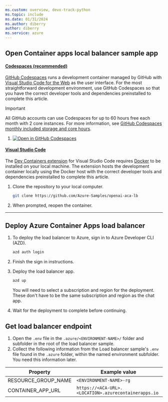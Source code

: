 ```yaml
---
ms.custom: overview, devx-track-python
ms.topic: include
ms.date: 01/31/2024
ms.author: diberry
author: diberry
ms.service: azure
---
```


## Open Container apps local balancer sample app

#### [Codespaces (recommended)](#tab/github-codespaces)

[GitHub Codespaces](https://docs.github.com/codespaces) runs a development container managed by GitHub with [Visual Studio Code for the Web](https://code.visualstudio.com/docs/editor/vscode-web) as the user interface. For the most straightforward development environment, use GitHub Codespaces so that you have the correct developer tools and dependencies preinstalled to complete this article.

> [!IMPORTANT]
> All GitHub accounts can use Codespaces for up to 60 hours free each month with 2 core instances. For more information, see [GitHub Codespaces monthly included storage and core hours](https://docs.github.com/billing/managing-billing-for-github-codespaces/about-billing-for-github-codespaces#monthly-included-storage-and-core-hours-for-personal-accounts).

1. [![Open in GitHub Codespaces](https://github.com/codespaces/badge.svg)](https://codespaces.new/Azure-Samples/openai-aca-lb)


#### [Visual Studio Code](#tab/visual-studio-code)

The [Dev Containers extension](https://marketplace.visualstudio.com/items?itemName=ms-vscode-remote.remote-containers) for Visual Studio Code requires [Docker](https://docs.docker.com/) to be installed on your local machine. The extension hosts the development container locally using the Docker host with the correct developer tools and dependencies preinstalled to complete this article.

1. Clone the repository to your local computer. 

    ```bash
    git clone https://github.com/Azure-Samples/openai-aca-lb
    ```

1. When prompted, reopen the container. 

---

## Deploy Azure Container Apps load balancer


1. To deploy the load balancer to Azure, sign in to Azure Developer CLI (AZD).

    ```bash
    azd auth login
    ```

1. Finish the sign in instructions.
1. Deploy the load balancer app.

    ```bash
    azd up
    ```

    You will need to select a subscription and region for the deployment. These don't have to be the same subscription and region as the chat app. 

1. Wait for the deployment to complete before continuing.

## Get load balancer endpoint

1. Open the `.env` file in the `.azure/<ENVIRONMENT-NAME>/` folder and subfolder in the root of the load balancer sample.
1. Collect the following information from the Load balancer sample's `.env` file found in the `.azure` folder, within the named environment subfolder. You need this information later.

|Property|Example value|
|---|---|
|RESOURCE_GROUP_NAME| `<ENVIRONMENT-NAME>-rg`|
|CONTAINER_APP_URL|`https://<ACA-URL>.<LOCATION>.azurecontainerapps.io`|

